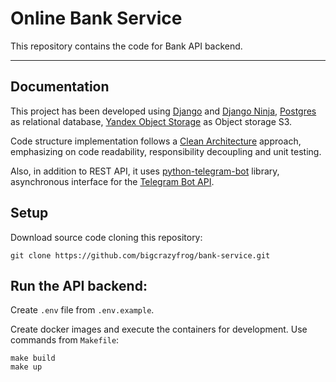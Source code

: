 # Online Bank Service

This repository contains the code for Bank API backend.

---

## Documentation

This project has been developed using [Django][django] and [Django Ninja][djangoninja], [Postgres][postgres] as relational database, [Yandex Object Storage][storage] as Object storage S3.

Code structure implementation follows a [Clean Architecture][cleanarchitecture] approach, emphasizing on code readability, responsibility decoupling and unit testing.

Also, in addition to REST API, it uses [python-telegram-bot][bot] library, asynchronous interface for the [Telegram Bot API][apitelegram].

## Setup

Download source code cloning this repository:
```
git clone https://github.com/bigcrazyfrog/bank-service.git
```

## Run the API backend:

Create `.env` file from `.env.example`.

Create docker images and execute the containers for development. Use commands from `Makefile`:
```
make build
make up
```


[//]: # (Links)

[apitelegram]: <https://core.telegram.org/bots/api>
[bot]: <https://python-telegram-bot.org/>
[cleanarchitecture]: <https://blog.cleancoder.com/uncle-bob/2012/08/13/the-clean-architecture.html>
[django]: <https://www.djangoproject.com>
[djangoninja]: <https://django-ninja.rest-framework.com/>
[postgres]: <https://www.postgresql.org>
[storage]: <https://cloud.yandex.ru/docs/storage/>
